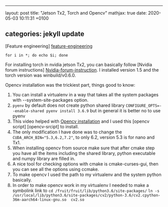 
---
layout: post
title:  "Jetson Tx2, Torch and Opencv"
mathjax: true
date:   2020-05-03 10:11:31 +0100

categories: jekyll update
---
[Feature engineering] [feature-engineering]

```
for i in *; do echo $i; done
```
For installing torch in nvidia jetson Tx2, you can basically follow [Nvidia forum instructions] [Nvidia-forum-instruction]. I installed version 1.5 and the torch version was winbuild/v0.6.0.

Opencv installation was the trickiest part, things good to know:
1. You can install a virtualenv in a way that takes all the system packages with --system-site-packages option. 
2. `pyenv` by default does not create python shared library `CONFIGURE_OPTS=--enable-shared pyenv install 3.6.9` but in general it is better no to use pyenv
3. This video helped with [Opencv installation][Opencv-installation] and I used this [opencv script] [opencv-srcipt] to install.
4. The only modification I have done was to change the `CUDA_ARCH_BIN="5.3,6.2,7.2"`, to only 6.2, version 5.3 is for nano and Tx1.
5. When installing opencv from source make sure that after cmake step you have all the items including the shared library, python executable and numpy library are filled in.
6. A nice tool for checking options with cmake is cmake-curses-gui, then you can see all the options using ccmake.
7. To make opencv I used the path to my virtualenv and the system python basically.
8. In order to make opencv work in my virtualenv I needed to make a symbolink link to 
`cd /fruit/fruit/lib/python3.6/site-packages/`
`ln -s /usr/local/lib/python3.6/site-packages/cv2/python-3.6/cv2.cpython-36m-aarch64-linux-gnu.so  cv2.so`


[feature-engineering]: http://www.feat.engineering/
[Nvidia-forum-instruction]: https://forums.developer.nvidia.com/t/pytorch-for-jetson-nano-version-1-5-0-now-available/72048
[Opencv-installation]: https://www.jetsonhacks.com/2019/11/22/opencv-4-cuda-on-jetson-nano/
[Opencv-installation]: https://github.com/AastaNV/JEP/blob/master/script/install_opencv4.1.1_Jetson.sh

